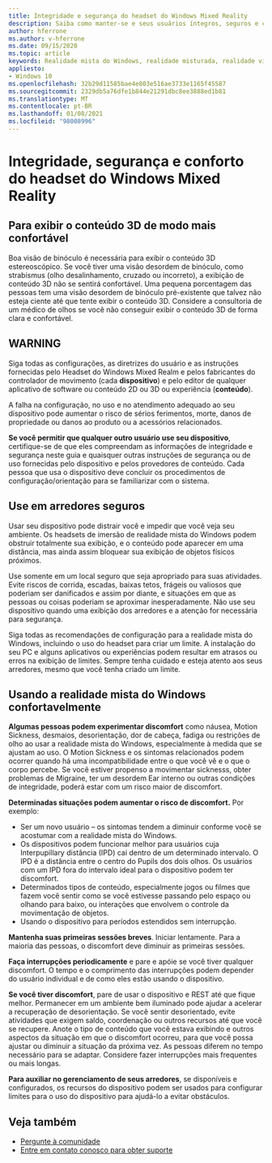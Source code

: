 ```yaml
---
title: Integridade e segurança do headset do Windows Mixed Reality
description: Saiba como manter-se e seus usuários íntegros, seguros e confortáveis ao usar aplicativos do Windows Mixed Reality.
author: hferrone
ms.author: v-hferrone
ms.date: 09/15/2020
ms.topic: article
keywords: Realidade mista do Windows, realidade misturada, realidade virtual, VR, Sr, comentários, Hub de comentários, bugs
appliesto:
- Windows 10
ms.openlocfilehash: 32b29d11585bae4e803e516ae3733e1165f45587
ms.sourcegitcommit: 2329db5a76dfe1b844e21291dbc8ee3888ed1b81
ms.translationtype: MT
ms.contentlocale: pt-BR
ms.lasthandoff: 01/08/2021
ms.locfileid: "98008996"
---
```

# <a name="windows-mixed-reality-immersive-headset-health-safety-and-comfort"></a>Integridade, segurança e conforto do headset do Windows Mixed Reality

## <a name="to-view-3d-content-more-comfortably"></a>Para exibir o conteúdo 3D de modo mais confortável

Boa visão de binóculo é necessária para exibir o conteúdo 3D estereoscópico. Se você tiver uma visão desordem de binóculo, como strabismus (olho desalinhamento, cruzado ou incorreto), a exibição de conteúdo 3D não se sentirá confortável. Uma pequena porcentagem das pessoas tem uma visão desordem de binóculo pré-existente que talvez não esteja ciente até que tente exibir o conteúdo 3D. Considere a consultoria de um médico de olhos se você não conseguir exibir o conteúdo 3D de forma clara e confortável.

## <a name="warning"></a>WARNING

Siga todas as configurações, as diretrizes do usuário e as instruções fornecidas pelo Headset do Windows Mixed Realm e pelos fabricantes do controlador de movimento (cada **dispositivo**) e pelo editor de qualquer aplicativo de software ou conteúdo 2D ou 3D ou experiência (**conteúdo**).

A falha na configuração, no uso e no atendimento adequado ao seu dispositivo pode aumentar o risco de sérios ferimentos, morte, danos de propriedade ou danos ao produto ou a acessórios relacionados.

**Se você permitir que qualquer outro usuário use seu dispositivo**, certifique-se de que eles compreendam as informações de integridade e segurança neste guia e quaisquer outras instruções de segurança ou de uso fornecidas pelo dispositivo e pelos provedores de conteúdo. Cada pessoa que usa o dispositivo deve concluir os procedimentos de configuração/orientação para se familiarizar com o sistema.

## <a name="use-in-safe-surroundings"></a>Use em arredores seguros

Usar seu dispositivo pode distrair você e impedir que você veja seu ambiente. Os headsets de imersão de realidade mista do Windows podem obstruir totalmente sua exibição, e o conteúdo pode aparecer em uma distância, mas ainda assim bloquear sua exibição de objetos físicos próximos.

Use somente em um local seguro que seja apropriado para suas atividades. Evite riscos de corrida, escadas, baixas tetos, frágeis ou valiosos que poderiam ser danificados e assim por diante, e situações em que as pessoas ou coisas poderiam se aproximar inesperadamente. Não use seu dispositivo quando uma exibição dos arredores e a atenção for necessária para segurança.

Siga todas as recomendações de configuração para a realidade mista do Windows, incluindo o uso do headset para criar um limite. A instalação do seu PC e alguns aplicativos ou experiências podem resultar em atrasos ou erros na exibição de limites. Sempre tenha cuidado e esteja atento aos seus arredores, mesmo que você tenha criado um limite.

## <a name="using-windows-mixed-reality-comfortably"></a>Usando a realidade mista do Windows confortavelmente

**Algumas pessoas podem experimentar discomfort** como náusea, Motion Sickness, desmaios, desorientação, dor de cabeça, fadiga ou restrições de olho ao usar a realidade mista do Windows, especialmente à medida que se ajustam ao uso. O Motion Sickness e os sintomas relacionados podem ocorrer quando há uma incompatibilidade entre o que você vê e o que o corpo percebe. Se você estiver propenso a movimentar sicknesss, obter problemas de Migraine, ter um desordem Ear interno ou outras condições de integridade, poderá estar com um risco maior de discomfort.

**Determinadas situações podem aumentar o risco de discomfort.** Por exemplo:

* Ser um novo usuário – os sintomas tendem a diminuir conforme você se acostumar com a realidade mista do Windows.
* Os dispositivos podem funcionar melhor para usuários cuja Interpupillary distância (IPD) cai dentro de um determinado intervalo. O IPD é a distância entre o centro do Pupils dos dois olhos. Os usuários com um IPD fora do intervalo ideal para o dispositivo podem ter discomfort.
* Determinados tipos de conteúdo, especialmente jogos ou filmes que fazem você sentir como se você estivesse passando pelo espaço ou olhando para baixo, ou interações que envolvem o controle da movimentação de objetos.
* Usando o dispositivo para períodos estendidos sem interrupção.

**Mantenha suas primeiras sessões breves**. Iniciar lentamente. Para a maioria das pessoas, o discomfort deve diminuir as primeiras sessões.

**Faça interrupções periodicamente** e pare e apóie se você tiver qualquer discomfort. O tempo e o comprimento das interrupções podem depender do usuário individual e de como eles estão usando o dispositivo.

**Se você tiver discomfort**, pare de usar o dispositivo e REST até que fique melhor. Permanecer em um ambiente bem iluminado pode ajudar a acelerar a recuperação de desorientação. Se você sentir desorientado, evite atividades que exigem saldo, coordenação ou outros recursos até que você se recupere. Anote o tipo de conteúdo que você estava exibindo e outros aspectos da situação em que o discomfort ocorreu, para que você possa ajustar ou diminuir a situação da próxima vez. As pessoas diferem no tempo necessário para se adaptar. Considere fazer interrupções mais frequentes ou mais longas.

**Para auxiliar no gerenciamento de seus arredores**, se disponíveis e configurados, os recursos do dispositivo podem ser usados para configurar limites para o uso do dispositivo para ajudá-lo a evitar obstáculos.


## <a name="see-also"></a>Veja também
* [Pergunte à comunidade](https://answers.microsoft.com)
* [Entre em contato conosco para obter suporte](https://support.microsoft.com/contactus/)